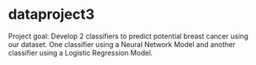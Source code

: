 # dataproject3
Project goal: Develop 2 classifiers to predict potential breast cancer using our dataset. One classifier using a Neural Network Model and another classifier using a Logistic Regression Model.
